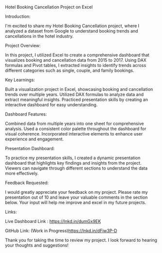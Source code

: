 Hotel Booking Cancellation Project on Excel 

Introduction:

I'm excited to share my Hotel Booking Cancellation project, where I analyzed a dataset from Google to understand booking trends and cancellations in the hotel industry.

Project Overview: 

In this project, I utilized Excel to create a comprehensive dashboard that visualizes booking and cancellation data from 2015 to 2017. Using DAX formulas and Pivot tables, I extracted insights to identify trends across different categories such as single, couple, and family bookings.

Key Learnings:

Built a visualization project in Excel, showcasing booking and cancellation trends over multiple years.
Utilized DAX formulas to analyze data and extract meaningful insights.
Practiced presentation skills by creating an interactive dashboard for easy understanding.

Dashboard Features:

Combined data from multiple years into one sheet for comprehensive analysis.
Used a consistent color palette throughout the dashboard for visual coherence.
Incorporated interactive elements to enhance user experience and engagement.

Presentation Dashboard:

To practice my presentation skills, I created a dynamic presentation dashboard that highlights key findings and insights from the project. Viewers can navigate through different sections to understand the data more effectively.

Feedback Requested:

I would greatly appreciate your feedback on my project. Please rate my presentation out of 10 and leave your valuable comments in the section below. Your input will help me improve and excel in my future projects.

Links:

Live Dashboard Link : https://lnkd.in/dumGx9EK


GitHub Link: (Work in Progress)https://lnkd.in/dFiw3P-D

Thank you for taking the time to review my project. I look forward to hearing your thoughts and suggestions!
